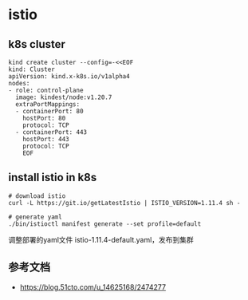 # istio



## k8s cluster

```shell
kind create cluster --config=-<<EOF
kind: Cluster
apiVersion: kind.x-k8s.io/v1alpha4
nodes:
- role: control-plane
  image: kindest/node:v1.20.7
  extraPortMappings:
  - containerPort: 80
    hostPort: 80
    protocol: TCP
  - containerPort: 443
    hostPort: 443
    protocol: TCP
    EOF
```



## install istio in k8s

```shell
# download istio
curl -L https://git.io/getLatestIstio | ISTIO_VERSION=1.11.4 sh -

# generate yaml
./bin/istioctl manifest generate --set profile=default
```

调整部署的yaml文件 istio-1.11.4-default.yaml，发布到集群



## 参考文档

- https://blog.51cto.com/u_14625168/2474277

